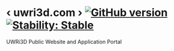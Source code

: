 # ‹ uwri3d.com › [![GitHub version](https://badge.fury.io/gh/uwri3d%2Fuwri3d.com.svg)](https://github.com/uwri3d/uwri3d.com/releases/latest) [![Stability: Stable](https://img.shields.io/badge/stability-stable-green.svg)](https://github.com/uwri3d/uwri3d.com/releases/latest)

UWRi3D Public Website and Application Portal
